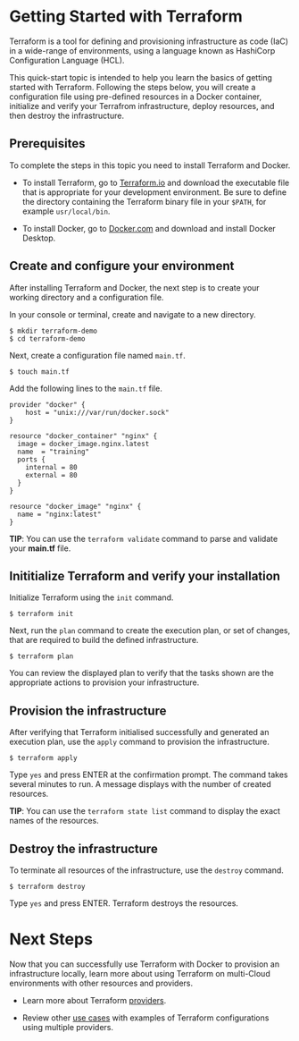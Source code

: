 # Getting Started with Terraform

Terraform is a tool for defining and provisioning infrastructure as code (IaC) in a wide-range of environments, using a language known as HashiCorp Configuration Language (HCL).  

This quick-start topic is intended to help you learn the basics of getting started with Terraform. Following the steps below, you will create a configuration file using pre-defined resources in a Docker container, initialize and verify your Terrafrom infrastructure, deploy resources, and then destroy the infrastructure. 

## Prerequisites

To complete the steps in this topic you need to install Terraform and Docker.

* To install Terraform, go to [Terraform.io](https://www.terraform.io/downloads.html) and download the executable file that is appropriate for your development environment. Be sure to define the directory containing the Terraform binary file in your `$PATH`, for example `usr/local/bin`. 

* To install Docker, go to [Docker.com](https://www.docker.com/products/docker-desktop) and download and install Docker Desktop. 

## Create and configure your environment 

After installing Terraform and Docker, the next step is to create your working directory and a configuration file.

In your console or terminal, create and navigate to a new directory.

```shell
$ mkdir terraform-demo
$ cd terraform-demo
```

Next, create a configuration file named `main.tf`.

```shell
$ touch main.tf
```

Add the following lines to the `main.tf` file. 

```hcl
provider "docker" {
    host = "unix:///var/run/docker.sock"
}

resource "docker_container" "nginx" {
  image = docker_image.nginx.latest
  name  = "training"
  ports {
    internal = 80
    external = 80
  }
}

resource "docker_image" "nginx" {
  name = "nginx:latest"
}
```

**TIP**: You can use the `terraform validate` command to parse and validate your **main.tf** file. 

## Inititialize Terraform and verify your installation

Initialize Terraform using the `init` command. 

```shell
$ terraform init
```

Next, run the `plan` command to create the execution plan, or set of changes, that are required to build the defined infrastructure. 

```shell
$ terraform plan
```
You can review the displayed plan to verify that the tasks shown are the appropriate actions to provision your infrastructure.

## Provision the infrastructure

After verifying that Terraform initialised successfully and generated an execution plan, use the `apply` command to provision the infrastructure.

```shell
$ terraform apply
```

Type `yes` and press ENTER at the confirmation prompt. The command takes several minutes to run. A message displays with the number of created resources.

**TIP**: You can use the `terraform state list` command to display the exact names of the resources.

## Destroy the infrastructure

To terminate all resources of the infrastructure, use the `destroy` command.

```shell
$ terraform destroy
```
 
Type `yes` and press ENTER. Terraform destroys the resources.

# Next Steps 

Now that you can successfully use Terraform with Docker to provision an infrastructure locally, learn more about using Terraform on multi-Cloud environments with other resources and providers.

* Learn more about Terraform [providers](https://www.terraform.io/docs/providers/index.html).

* Review other [use cases](https://www.terraform.io/intro/use-cases.html) with examples of Terraform configurations using multiple providers.
